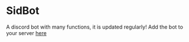 # SidBot
A discord bot with many functions, it is updated regularly!
Add the bot to your server <a href="https://discord.com/api/oauth2/authorize?client_id=865659843595337748&permissions=8&scope=bot"> here </a>
